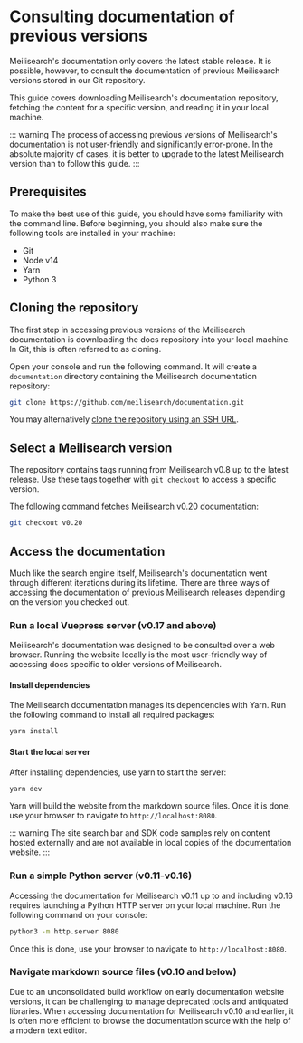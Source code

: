 # Consulting documentation of previous versions

Meilisearch's documentation only covers the latest stable release. It is possible, however, to consult the documentation of previous Meilisearch versions stored in our Git repository.

This guide covers downloading Meilisearch's documentation repository, fetching the content for a specific version, and reading it in your local machine.

::: warning
The process of accessing previous versions of Meilisearch's documentation is not user-friendly and significantly error-prone. In the absolute majority of cases, it is better to upgrade to the latest Meilisearch version than to follow this guide.
:::

## Prerequisites

To make the best use of this guide, you should have some familiarity with the command line. Before beginning, you should also make sure the following tools are installed in your machine:

- Git
- Node v14
- Yarn
- Python 3

## Cloning the repository

The first step in accessing previous versions of the Meilisearch documentation is downloading the docs repository into your local machine. In Git, this is often referred to as cloning.

Open your console and run the following command. It will create a `documentation` directory containing the Meilisearch documentation repository:

```sh
git clone https://github.com/meilisearch/documentation.git
```

You may alternatively [clone the repository using an SSH URL](https://docs.github.com/en/get-started/getting-started-with-git/about-remote-repositories#cloning-with-ssh-urls).

## Select a Meilisearch version

The repository contains tags running from Meilisearch v0.8 up to the latest release. Use these tags together with `git checkout` to access a specific version.

The following command fetches Meilisearch v0.20 documentation:

```sh
git checkout v0.20
```

## Access the documentation

Much like the search engine itself, Meilisearch's documentation went through different iterations during its lifetime. There are three ways of accessing the documentation of previous Meilisearch releases depending on the version you checked out.

### Run a local Vuepress server (v0.17 and above)

Meilisearch's documentation was designed to be consulted over a web browser. Running the website locally is the most user-friendly way of accessing docs specific to older versions of Meilisearch.

#### Install dependencies

The Meilisearch documentation manages its dependencies with Yarn. Run the following command to install all required packages:

```sh
yarn install
```

#### Start the local server

After installing dependencies, use yarn to start the server:

```sh
yarn dev
```

Yarn will build the website from the markdown source files. Once it is done, use your browser to navigate to `http://localhost:8080`.

::: warning
The site search bar and SDK code samples rely on content hosted externally and are not available in local copies of the documentation website.
:::

### Run a simple Python server (v0.11-v0.16)

Accessing the documentation for Meilisearch v0.11 up to and including v0.16 requires launching a Python HTTP server on your local machine. Run the following command on your console:

```sh
python3 -m http.server 8080
```

Once this is done, use your browser to navigate to `http://localhost:8080`.

### Navigate markdown source files (v0.10 and below)

Due to an unconsolidated build workflow on early documentation website versions, it can be challenging to manage deprecated tools and antiquated libraries. When accessing documentation for Meilisearch v0.10 and earlier, it is often more efficient to browse the documentation source with the help of a modern text editor.
